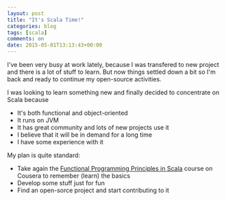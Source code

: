 ```yaml
---
layout: post
title: "It's Scala Time!"
categories: blog
tags: [scala]
comments: on
date: 2015-05-01T13:13:43+00:00
---
```


I've been very busy at work lately, because I was transfered to new project and there is a lot of stuff to learn. But now things settled down a bit so I'm back and ready to continue my open-source activities.

I was looking to learn something new and finally decided to concentrate on Scala because

 - It's both functional and object-oriented
 - It runs on JVM
 - It has great community and lots of new projects use it
 - I believe that it will be in demand for a long time
 - I have some experience with it
 
My plan is quite standard:

 - Take again the [Functional Programming Principles in Scala](https://www.coursera.org/course/progfun) course on Cousera to remember (learn) the basics
 - Develop some stuff just for fun
 - Find an open-sorce project and start contributing to it
